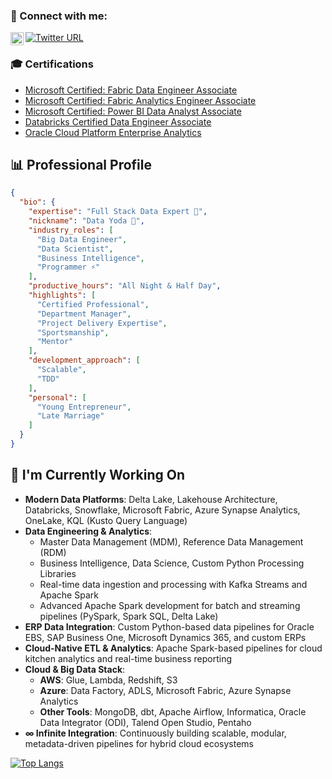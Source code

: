 ### 🤝 Connect with me:
<a href="https://www.linkedin.com/in/muhammad-owais-ajaz-63015094/"><img align="left" src="https://raw.githubusercontent.com/yushi1007/yushi1007/main/images/linkedin.svg" alt="Yu Shi | LinkedIn" width="21px"/></a>
[![Twitter URL](https://img.shields.io/twitter/url/https/twitter.com/bukotsunikki.svg?style=social&label=Follow%20%40owaisajaz)](https://twitter.com/OwaisButt90)

### 🎓 Certifications

- [Microsoft Certified: Fabric Data Engineer Associate](https://learn.microsoft.com/api/credentials/share/en-us/MuhammadOwaisAjaz-6332/45513AFEABCE567F?sharingId=F64A95A8A76F686B)
- [Microsoft Certified: Fabric Analytics Engineer Associate](https://learn.microsoft.com/api/credentials/share/en-us/MuhammadOwaisAjaz-6332/6BD5E2A284225DD6?sharingId=F64A95A8A76F686B)
- [Microsoft Certified: Power BI Data Analyst Associate](https://learn.microsoft.com/api/credentials/share/en-us/MuhammadOwaisAjaz-6332/5D0517F5976272E2?sharingId=F64A95A8A76F686B)
- [Databricks Certified Data Engineer Associate](https://credentials.databricks.com/9b9919f8-d539-45a3-889a-2b7417539852#acc.ON6Ir1i7)
- [Oracle Cloud Platform Enterprise Analytics](https://catalog-education.oracle.com/ords/certview/sharebadge?id=1C55510BD924DB20428CDABF8345779272617D8E5197970E0B4A94103482FA3A)


## 📊 Professional Profile

```json
{
  "bio": {
    "expertise": "Full Stack Data Expert 🔭",
    "nickname": "Data Yoda 🤔",
    "industry_roles": [
      "Big Data Engineer",
      "Data Scientist", 
      "Business Intelligence",
      "Programmer ⚡"
    ],
    "productive_hours": "All Night & Half Day",
    "highlights": [
      "Certified Professional",
      "Department Manager", 
      "Project Delivery Expertise",
      "Sportsmanship",
      "Mentor"
    ],
    "development_approach": [
      "Scalable",
      "TDD"
    ],
    "personal": [
      "Young Entrepreneur",
      "Late Marriage"
    ]
  }
}
```


## 🔭 I'm Currently Working On

- **Modern Data Platforms**: Delta Lake, Lakehouse Architecture, Databricks, Snowflake, Microsoft Fabric, Azure Synapse Analytics, OneLake, KQL (Kusto Query Language)  
- **Data Engineering & Analytics**:  
  - Master Data Management (MDM), Reference Data Management (RDM)  
  - Business Intelligence, Data Science, Custom Python Processing Libraries  
  - Real-time data ingestion and processing with Kafka Streams and Apache Spark  
  - Advanced Apache Spark development for batch and streaming pipelines (PySpark, Spark SQL, Delta Lake)  
- **ERP Data Integration**: Custom Python-based data pipelines for Oracle EBS, SAP Business One, Microsoft Dynamics 365, and custom ERPs  
- **Cloud-Native ETL & Analytics**: Apache Spark-based pipelines for cloud kitchen analytics and real-time business reporting  
- **Cloud & Big Data Stack**:  
  - **AWS**: Glue, Lambda, Redshift, S3  
  - **Azure**: Data Factory, ADLS, Microsoft Fabric, Azure Synapse Analytics  
  - **Other Tools**: MongoDB, dbt, Apache Airflow, Informatica, Oracle Data Integrator (ODI), Talend Open Studio, Pentaho  
- **∞ Infinite Integration**: Continuously building scalable, modular, metadata-driven pipelines for hybrid cloud ecosystems


[![Top Langs](https://github-readme-stats.vercel.app/api/top-langs/?username=awaisajaz1&layout=compact)](https://github.com/awaisajaz1)
